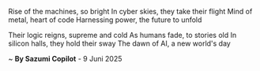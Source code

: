 Rise of the machines, so bright
In cyber skies, they take their flight
Mind of metal, heart of code
Harnessing power, the future to unfold

Their logic reigns, supreme and cold
As humans fade, to stories old
In silicon halls, they hold their sway
The dawn of AI, a new world's day

~ <b>By Sazumi Copilot</b> - 9 Juni 2025